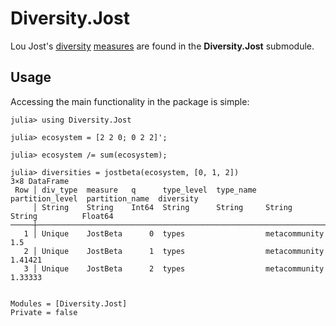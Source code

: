 # Diversity.Jost

Lou Jost's
[diversity](http://dx.doi.org/10.1111/j.2006.0030-1299.14714.x)
[measures](http://www.esajournals.org/doi/abs/10.1890/06-1736.1) are
found in the **Diversity.Jost** submodule.

## Usage

Accessing the main functionality in the package is simple:

```julia-repl
julia> using Diversity.Jost

julia> ecosystem = [2 2 0; 0 2 2]';

julia> ecosystem /= sum(ecosystem);

julia> diversities = jostbeta(ecosystem, [0, 1, 2])
3×8 DataFrame
 Row │ div_type  measure   q      type_level  type_name  partition_level  partition_name  diversity 
     │ String    String    Int64  String      String     String           String          Float64   
─────┼──────────────────────────────────────────────────────────────────────────────────────────────
   1 │ Unique    JostBeta      0  types                  metacommunity                      1.5
   2 │ Unique    JostBeta      1  types                  metacommunity                      1.41421
   3 │ Unique    JostBeta      2  types                  metacommunity                      1.33333
```

```@contents
```

```@autodocs
Modules = [Diversity.Jost]
Private = false
```

```@index
```
